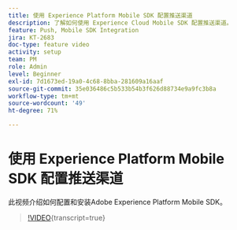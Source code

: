 ```yaml
---
title: 使用 Experience Platform Mobile SDK 配置推送渠道
description: 了解如何使用 Experience Cloud Mobile SDK 配置推送渠道。
feature: Push, Mobile SDK Integration
jira: KT-2683
doc-type: feature video
activity: setup
team: PM
role: Admin
level: Beginner
exl-id: 7d1673ed-19a0-4c68-8bba-281609a16aaf
source-git-commit: 35e036486c5b533b54b3f626d88734e9a9fc3b8a
workflow-type: tm+mt
source-wordcount: '49'
ht-degree: 71%

---
```


# 使用 Experience Platform Mobile SDK 配置推送渠道

此视频介绍如何配置和安装Adobe Experience Platform Mobile SDK。

>[!VIDEO](https://video.tv.adobe.com/v/27699?quality=12&learn=on){transcript=true}

